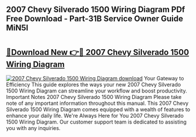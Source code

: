 ## 2007 Chevy Silverado 1500 Wiring Diagram PDf Free Download - Part-31B Service Owner Guide MiN5l

# <h2><a href="http://dfth3a.blite.top/?on=2007+Chevy+Silverado+1500+Wiring+Diagram">🔗Download New 👉🔴 2007 Chevy Silverado 1500 Wiring Diagram</a></h2>

[![2007 Chevy Silverado 1500 Wiring Diagram download](https://i.imgur.com/lujVjoI.png)](http://dfth3a.blite.top/?on=2007+Chevy+Silverado+1500+Wiring+Diagram)
Your Gateway to Efficiency This guide explores the ways your new 2007 Chevy Silverado 1500 Wiring Diagram can streamline your workflow and boost productivity. Important Notes 2007 Chevy Silverado 1500 Wiring Diagram Please take note of any important information throughout this manual. This 2007 Chevy Silverado 1500 Wiring Diagram comes equipped with a wealth of features to enhance your daily life. We're Always Here for You 2007 Chevy Silverado 1500 Wiring Diagram. Our customer support team is dedicated to assisting you with any inquiries.
